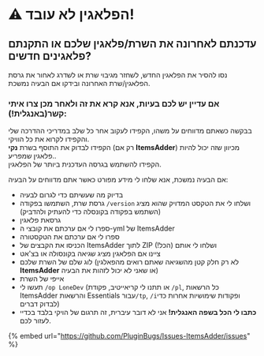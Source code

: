 # ⚠ הפלאגין לא עובד!

## עדכנתם לאחרונה את השרת/פלאגין שלכם או התקנתם פלאגינים חדשים?

נסו להסיר את הפלאגין החדש, לשחזר מגיבוי שרת או לשדרג לאחור את גרסת הפלאגין/שרת האחרונה ובידקו אם הבעיה נמשכת.

### **אם עדיין יש לכם בעיות, אנא קרא את זה ולאחר מכן צרו איתי קשר(באנגלית!):** <a href="#if-you-still-have-problems-please-read-this-and-then-contact-me" id="if-you-still-have-problems-please-read-this-and-then-contact-me"></a>

בבקשה כשאתם מדווחים על משהו, הקפידו לעקוב אחר כל שלב במדריכי ההדרכה שלי והקפידו לקרוא את כל הוויקי. \
הקפידו לבדוק את התוסף בשרת **נקי** (רק אם **ItemsAdder**) מכיוון שזה יכול להיות פלאגין שמפריע.. \
הקפידו להשתמש בגרסה העדכנית ביותר של הפלאגין.&#x20;

אם הבעיה נמשכת, אנא שלחו לי מידע מפורט כאשר אתם מדווחים על הבעיה:

* בדיוק מה שעשיתם כדי לגרום לבעיה
* גרסת שרת, השתמשו בפקודה `/version` ושלחו לי את הטקסט המדויק שהוא מציג (השתמש בפקודה בקונסלה כדי להעתיק ולהדביק)
* גרסאת פלאגין
* ספרו לי אם ערכתם את קובצי ה-yml של ItemsAdder
* ספרו לי אם ערכתם את הטקסטורה
* הכניסו את הקבצים של ItemsAdder לתוך ZIP ושלחו לי אותם (הכל!)
* ציינו אם הפלאגין מציג שגיאה בקונסולה או בצ'אט
* לוג שלם של השרת שלכם (לא רק חלק קטן מהשגיאה שאתם רואים מהפאלגין **ItemsAdder** או שאני לא יכול לזהות את הבעיה)
* אייפי של השרת
* תעשו לי `/op LoneDev` (או תתנו לי קריאייטיב, פקודת `/pl`, כל הרשאות ItemsAdder והרשאות Essentials עבור`/tp`, `/i`ופקודות שימושיות אחרות כדי לבדוק דברים)
* **כתבו לי הכל בשפה האנגלית!** אני לא דובר עיברית, זה תרגום של הויקי בלבד בכדיי לעזור לכם.

{% embed url="https://github.com/PluginBugs/Issues-ItemsAdder/issues" %}

